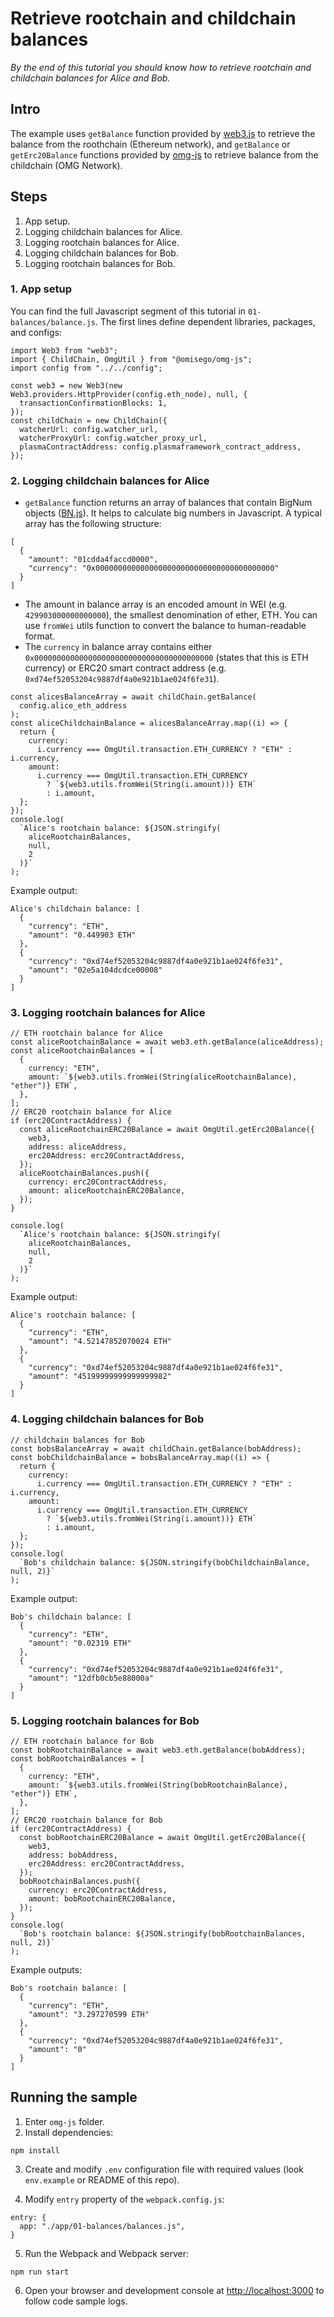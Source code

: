 # Retrieve rootchain and childchain balances

_By the end of this tutorial you should know how to retrieve rootchain and childchain balances for Alice and Bob._

## Intro

The example uses `getBalance` function provided by [web3.js](https://github.com/ethereum/web3.js) to retrieve the balance from the roothchain (Ethereum network), and `getBalance` or `getErc20Balance` functions provided by [omg-js](https://github.com/omisego/omg-js) to retrieve balance from the childchain (OMG Network).

## Steps

1. App setup.
2. Logging childchain balances for Alice.
3. Logging rootchain balances for Alice.
4. Logging childchain balances for Bob.
5. Logging rootchain balances for Bob.

### 1. App setup

You can find the full Javascript segment of this tutorial in `01-balances/balance.js`. The first lines define dependent libraries, packages, and configs:

```
import Web3 from "web3";
import { ChildChain, OmgUtil } from "@omisego/omg-js";
import config from "../../config";

const web3 = new Web3(new Web3.providers.HttpProvider(config.eth_node), null, {
  transactionConfirmationBlocks: 1,
});
const childChain = new ChildChain({
  watcherUrl: config.watcher_url,
  watcherProxyUrl: config.watcher_proxy_url,
  plasmaContractAddress: config.plasmaframework_contract_address,
});
```

### 2. Logging childchain balances for Alice
- `getBalance` function returns an array of balances that contain BigNum objects ([BN.js](https://github.com/indutny/bn.js)). It helps to calculate big numbers in Javascript. A typical array has the following structure:
```
[
  {
    "amount": "01cdda4faccd0000",
    "currency": "0x0000000000000000000000000000000000000000"
  }
]
``` 
- The amount in balance array is an encoded amount in WEI (e.g. `429903000000000000`), the smallest denomination of ether, ETH. You can use `fromWei` utils function to convert the balance to human-readable format.
- The `currency` in balance array contains either `0x0000000000000000000000000000000000000000` (states that this is ETH currency) or ERC20 smart contract address (e.g. `0xd74ef52053204c9887df4a0e921b1ae024f6fe31`).

```
const alicesBalanceArray = await childChain.getBalance(
  config.alice_eth_address
);
const aliceChildchainBalance = alicesBalanceArray.map((i) => {
  return {
    currency:
      i.currency === OmgUtil.transaction.ETH_CURRENCY ? "ETH" : i.currency,
    amount:
      i.currency === OmgUtil.transaction.ETH_CURRENCY
        ? `${web3.utils.fromWei(String(i.amount))} ETH`
        : i.amount,
  };
});
console.log(
  `Alice's rootchain balance: ${JSON.stringify(
    aliceRootchainBalances,
    null,
    2
  )}`
);
```
  
Example output:
```
Alice's childchain balance: [
  {
    "currency": "ETH",
    "amount": "0.449903 ETH"
  },
  {
    "currency": "0xd74ef52053204c9887df4a0e921b1ae024f6fe31",
    "amount": "02e5a104dcdce00008"
  }
]
```
### 3. Logging rootchain balances for Alice

```
// ETH rootchain balance for Alice
const aliceRootchainBalance = await web3.eth.getBalance(aliceAddress);
const aliceRootchainBalances = [
  {
    currency: "ETH",
    amount: `${web3.utils.fromWei(String(aliceRootchainBalance), "ether")} ETH`,
  },
];
// ERC20 rootchain balance for Alice
if (erc20ContractAddress) {
  const aliceRootchainERC20Balance = await OmgUtil.getErc20Balance({
    web3,
    address: aliceAddress,
    erc20Address: erc20ContractAddress,
  });
  aliceRootchainBalances.push({
    currency: erc20ContractAddress,
    amount: aliceRootchainERC20Balance,
  });
}

console.log(
  `Alice's rootchain balance: ${JSON.stringify(
    aliceRootchainBalances,
    null,
    2
  )}`
);
```

Example output:
```
Alice's rootchain balance: [
  {
    "currency": "ETH",
    "amount": "4.52147852070024 ETH"
  },
  {
    "currency": "0xd74ef52053204c9887df4a0e921b1ae024f6fe31",
    "amount": "45199999999999999982"
  }
]
```

### 4. Logging childchain balances for Bob 
```
// childchain balances for Bob
const bobsBalanceArray = await childChain.getBalance(bobAddress);
const bobChildchainBalance = bobsBalanceArray.map((i) => {
  return {
    currency:
      i.currency === OmgUtil.transaction.ETH_CURRENCY ? "ETH" : i.currency,
    amount:
      i.currency === OmgUtil.transaction.ETH_CURRENCY
        ? `${web3.utils.fromWei(String(i.amount))} ETH`
        : i.amount,
  };
});
console.log(
  `Bob's childchain balance: ${JSON.stringify(bobChildchainBalance, null, 2)}`
);
```
Example output:
```
Bob's childchain balance: [
  {
    "currency": "ETH",
    "amount": "0.02319 ETH"
  },
  {
    "currency": "0xd74ef52053204c9887df4a0e921b1ae024f6fe31",
    "amount": "12dfb0cb5e88000a"
  }
]
```

### 5. Logging rootchain balances for Bob
```
// ETH rootchain balance for Bob
const bobRootchainBalance = await web3.eth.getBalance(bobAddress);
const bobRootchainBalances = [
  {
    currency: "ETH",
    amount: `${web3.utils.fromWei(String(bobRootchainBalance), "ether")} ETH`,
  },
];
// ERC20 rootchain balance for Bob
if (erc20ContractAddress) {
  const bobRootchainERC20Balance = await OmgUtil.getErc20Balance({
    web3,
    address: bobAddress,
    erc20Address: erc20ContractAddress,
  });
  bobRootchainBalances.push({
    currency: erc20ContractAddress,
    amount: bobRootchainERC20Balance,
  });
}
console.log(
  `Bob's rootchain balance: ${JSON.stringify(bobRootchainBalances, null, 2)}`
);

```

Example outputs:
```
Bob's rootchain balance: [
  {
    "currency": "ETH",
    "amount": "3.297270599 ETH"
  },
  {
    "currency": "0xd74ef52053204c9887df4a0e921b1ae024f6fe31",
    "amount": "0"
  }
]
```

## Running the sample
1. Enter `omg-js` folder.
2. Install dependencies:
```
npm install
```
3. Create and modify `.env` configuration file with required values (look `env.example` or README of this repo).

4. Modify `entry` property of the `webpack.config.js`:
```
entry: {
  app: "./app/01-balances/balances.js",
}
```
5. Run the Webpack and Webpack server:
```
npm run start
```
6. Open your browser and development console at [http://localhost:3000](http://localhost:3000) to follow code sample logs.